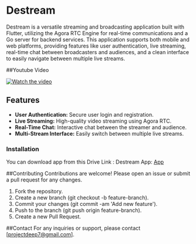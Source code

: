 # Destream

Destream is a versatile streaming and broadcasting application built with Flutter, utilizing the Agora RTC Engine for real-time communications and a Go server for backend services. This application supports both mobile and web platforms, providing features like user authentication, live streaming, real-time chat between broadcasters and audiences, and a clean interface to easily navigate between multiple live streams.

##Youtube Video


[![Watch the video](https://img.youtube.com/vi/dLvAYCn-Jeo/maxresdefault.jpg)](https://youtu.be/dLvAYCn-Jeo)




## Features

- **User Authentication:** Secure user login and registration.
- **Live Streaming:** High-quality video streaming using Agora RTC.
- **Real-Time Chat:** Interactive chat between the streamer and audience.
- **Multi-Stream Interface:** Easily switch between multiple live streams.
  
### Installation
You can download app from this Drive Link : 
Destream App: [App](https://drive.google.com/drive/folders/1ZHqDPaOiFOoM_FXPUilliJua6c3yqoii)


##Contributing
Contributions are welcome! Please open an issue or submit a pull request for any changes.

1. Fork the repository.
2. Create a new branch (git checkout -b feature-branch).
3. Commit your changes (git commit -am 'Add new feature').
4. Push to the branch (git push origin feature-branch).
5. Create a new Pull Request.

##Contact
For any inquiries or support, please contact [projectdeep7@gmail.com].
